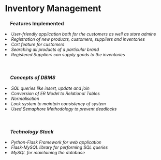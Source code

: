 <div class="jumbotron jumbotron-fluid" >
  <div class="container" padding-top= 200>
    <h1>Inventory Management</h1>      
    <p></p>
  </div>
</div>
<h3 style = "text-indent : 1em;" >Features Implemented</h3>
<div class="list-group">
  <li class="list-group-item list-group-item-action"><em>  User-friendly application both for the customers as well as store admins</li>
  <li class="list-group-item list-group-item-action"><em>  Registration of new products, customers, suppliers and inventories</li>
  <li class="list-group-item list-group-item-action"><em>  Cart feature for customers</li>
  <li class="list-group-item list-group-item-action"><em>  Searching all products of a particular brand</li>
  <li class="list-group-item list-group-item-action"><em>  Registered Suppliers can supply goods to the inventories</li>
</div>

<br>
<br> 
<div>
<h3 style = "text-indent : 1em;">Concepts of DBMS</h3>
<div class="list-group">
  <li class="list-group-item list-group-item-action"> <em> SQL queries like insert, update and join </li>
  <li class="list-group-item list-group-item-action"><em>  Conversion of ER Model to Relational Tables</li>
  <li class="list-group-item list-group-item-action"><em>  Normalisation</li>
  <li class="list-group-item list-group-item-action"><em>  Lock system to maintain consistency of system</li>
  <li class="list-group-item list-group-item-action"><em>  Used Semaphore Methodology to prevent deadlocks</li>
</div></div>

<br>
<br> 
<div>
<h3 style = "text-indent : 1em;">Technology Stack</h3>
<div class="list-group">
  <li class="list-group-item list-group-item-action"><em>  Python-Flask Framework for web application</li>
  <li class="list-group-item list-group-item-action"><em><em>  Flask-MySQL library for performing SQL queries</li>
  <li class="list-group-item list-group-item-action"><em>  MySQL for maintaining the database</li>
</div></div>
